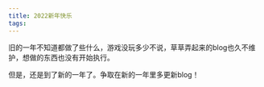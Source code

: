 ```yaml
---
title: 2022新年快乐
tags: 
---
```


旧的一年不知道都做了些什么，游戏没玩多少不说，草草弄起来的blog也久不维护，想做的东西也没有开始执行。

但是，还是到了新的一年了。争取在新的一年里多更新blog！
